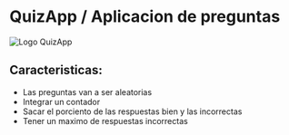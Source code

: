 # QuizApp / Aplicacion de preguntas

![Logo QuizApp](https://repository-images.githubusercontent.com/182525249/aadd7a80-54fe-11eb-9872-ccd06b8789b6)

## Caracteristicas:
* Las preguntas van a ser aleatorias
* Integrar un contador
* Sacar el porciento de las respuestas bien y las incorrectas
* Tener un maximo de respuestas incorrectas
